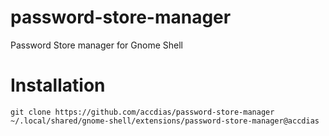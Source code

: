 # password-store-manager
Password Store manager for Gnome Shell

# Installation

~~~
git clone https://github.com/accdias/password-store-manager ~/.local/shared/gnome-shell/extensions/password-store-manager@accdias
~~~
